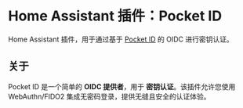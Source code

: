# Home Assistant 插件：Pocket ID

Home Assistant 插件，用于通过基于 [Pocket ID](https://pocket-id.org/) 的 OIDC 进行密钥认证。

## 关于

Pocket ID 是一个简单的 **OIDC 提供者**，用于 **密钥认证**。该插件允许您使用 WebAuthn/FIDO2 集成无密码登录，提供无缝且安全的认证体验。